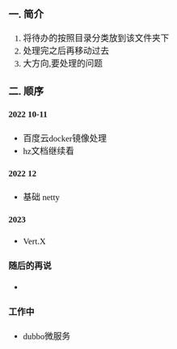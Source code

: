 <span  style="font-family: Simsun,serif; font-size: 17px; ">

### 一. 简介

1. 将待办的按照目录分类放到该文件夹下
2. 处理完之后再移动过去
3. 大方向,要处理的问题

### 二. 顺序

#### 2022 10-11

- 百度云docker镜像处理
- hz文档继续看

#### 2022 12

- 基础 netty

#### 2023

- Vert.X

#### 随后的再说

- 

#### 工作中

- dubbo微服务

</span>